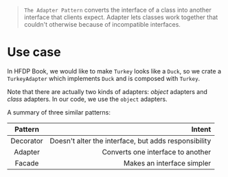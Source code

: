 > `The Adapter Pattern` converts the interface of a class into another interface that clients expect. Adapter lets classes work together that couldn't otherwise because of incompatible interfaces.

# Use case
In HFDP Book, we would like to make `Turkey` looks like a `Duck`, so we crate a `TurkeyAdapter` which implements `Duck` and is composed with `Turkey`.

Note that there are actually two kinds of adapters: *object* adapters and *class* adapters. In our code, we use the `object` adapters.

A summary of three similar patterns:

| Pattern | Intent |
|:-------------:| -----:|
| Decorator | Doesn't alter the interface, but adds responsibility |
| Adapter      |   Converts one interface to another |
| Facade      |    Makes an interface simpler |